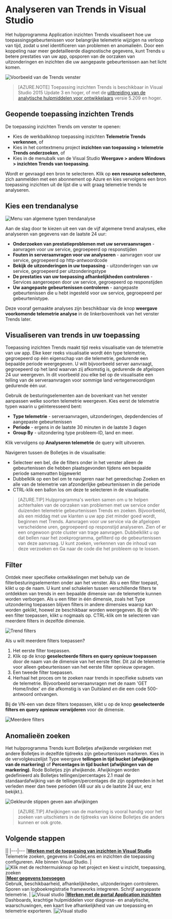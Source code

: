 <properties 
    pageTitle="Analyseren van Trends in Visual Studio | Microsoft Azure" 
    description="Analyseren, visualiseren en verkennen van trends in uw toepassing inzichten telemetrie in Visual Studio." 
    services="application-insights" 
    documentationCenter=".net"
    authors="numberbycolors" 
    manager="douge"/>

<tags 
    ms.service="application-insights" 
    ms.workload="tbd" 
    ms.tgt_pltfrm="ibiza" 
    ms.devlang="na" 
    ms.topic="get-started-article" 
    ms.date="10/25/2016" 
    ms.author="daviste"/>
    
# <a name="analyzing-trends-in-visual-studio"></a>Analyseren van Trends in Visual Studio

Het hulpprogramma Application inzichten Trends visualiseert hoe uw toepassingsgebeurtenissen voor belangrijke telemetrie wijzigen na verloop van tijd, zodat u snel identificeren van problemen en anomalieën. Door een koppeling naar meer gedetailleerde diagnostische gegevens, kunt Trends u betere prestaties van uw app, opsporen van de oorzaken van uitzonderingen en inzichten die uw aangepaste gebeurtenissen aan het licht komen.

![Voorbeeld van de Trends venster](./media/app-insights-visual-studio-trends/app-insights-trends-hero-750.png)

> [AZURE.NOTE] Toepassing inzichten Trends is beschikbaar in Visual Studio 2015 Update 3 en hoger, of met de [uitbreiding van de analytische hulpmiddelen voor ontwikkelaars](https://visualstudiogallery.msdn.microsoft.com/82367b81-3f97-4de1-bbf1-eaf52ddc635a) versie 5.209 en hoger.

## <a name="open-application-insights-trends"></a>Geopende toepassing inzichten Trends

De toepassing inzichten Trends om venster te openen:

* Kies de werkbalkknop toepassing inzichten **Telemetrie Trends verkennen**, of
* Kies in het contextmenu project **inzichten van toepassing > telemetrie Trends onderzoeken**, of
* Kies in de menubalk van de Visual Studio **Weergave > andere Windows > inzichten Trends van toepassing**.

Wordt er gevraagd een bron te selecteren. Klik op **een resource selecteren**, zich aanmelden met een abonnement op Azure en kies vervolgens een bron toepassing inzichten uit de lijst die u wilt graag telemetrie trends te analyseren.

## <a name="choose-a-trend-analysis"></a>Kies een trendanalyse

![Menu van algemene typen trendanalyse](./media/app-insights-visual-studio-trends/app-insights-trends-1-750.png)

Aan de slag door te kiezen uit een van de vijf algemene trend analyses, elke analyseren van gegevens van de laatste 24 uur:

* **Onderzoeken van prestatieproblemen met uw serveraanvragen** - aanvragen voor uw service, gegroepeerd op responstijden
* **Fouten in serveraanvragen voor uw analyseren** - aanvragen voor uw service, gegroepeerd op http-antwoordcode
* **Bekijk de uitzonderingen in uw toepassing** - uitzonderingen van uw service, gegroepeerd per uitzonderingstype
* **De prestaties van uw toepassing afhankelijkheden controleren** - Services aangeroepen door uw service, gegroepeerd op responstijden
* **Uw aangepaste gebeurtenissen controleren** - aangepaste gebeurtenissen die u hebt ingesteld voor uw service, gegroepeerd per gebeurtenistype.

Deze vooraf gemaakte analyses zijn beschikbaar via de knop **weergave voorkomende telemetrie analyse** in de linkerbovenhoek van het venster Trends later.

## <a name="visualize-trends-in-your-application"></a>Visualiseren van trends in uw toepassing

Toepassing inzichten Trends maakt tijd reeks visualisatie van de telemetrie van uw app. Elke keer reeks visualisatie wordt één type telemetrie, gegroepeerd op één eigenschap van die telemetrie, gedurende een bepaalde periode weergegeven. U wilt bijvoorbeeld server aanvraagt, gegroepeerd op het land waarvan zij afkomstig is, gedurende de afgelopen 24 uur weergeven. In dit voorbeeld zou elke bel op de visualisatie een telling van de serveraanvragen voor sommige land vertegenwoordigen gedurende één uur.

Gebruik de besturingselementen aan de bovenkant van het venster aanpassen welke soorten telemetrie weergeven. Kies eerst de telemetrie typen waarin u geïnteresseerd bent:

* **Type telemetrie** - serveraanvragen, uitzonderingen, depdendencies of aangepaste gebeurtenissen
* **Periode** - ergens in de laatste 30 minuten in de laatste 3 dagen
* **Group By** - uitzondering type probleem-ID, land en meer.

Klik vervolgens op **Analyseren telemetrie** de query wilt uitvoeren.

Navigeren tussen de Bolletjes in de visualisatie:

* Selecteer een bel, die de filters onder in het venster alleen de gebeurtenissen die hebben plaatsgevonden tijdens een bepaalde periode samenvatten bijgewerkt
* Dubbelklik op een bel om te navigeren naar het gereedschap Zoeken en alle van de telemetrie van afzonderlijke gebeurtenissen in die periode
* CTRL-klik een ballon los om deze te selecteren in de visualisatie.

> [AZURE.TIP] Hulpprogramma's werken samen om u te helpen achterhalen van de oorzaken van problemen met uw service onder duizenden telemetrie gebeurtenissen Trends en zoeken. Bijvoorbeeld, als een middag met uw klanten u uw app ziet minder goed wordt, beginnen met Trends. Aanvragen voor uw service via de afgelopen verscheidene uren, gegroepeerd op responstijd analyseren. Zien of er een ongewoon grote cluster van trage aanvragen. Dubbelklikt u op dat bellen naar het zoekprogramma, gefilterd op de gebeurtenissen van deze aanvraag. U kunt zoeken, verkennen van de inhoud van deze verzoeken en Ga naar de code die het probleem op te lossen.

## <a name="filter"></a>Filter

Ontdek meer specifieke ontwikkelingen met behulp van de filterbesturingselementen onder aan het venster. Als u een filter toepast, klikt u op de naam. U kunt snel schakelen tussen verschillende filters te ontdekken van trends in een bepaalde dimensie van de telemetrie kunnen worden verborgen. Als u een filter in één dimensie, zoals het Type uitzondering toepassen blijven filters in andere dimensies waarop kan worden geklikt, hoewel ze beschikbaar worden weergegeven. Bij de VN-een filter toepassen, klikt u nogmaals op. CTRL-klik om te selecteren van meerdere filters in dezelfde dimensie.

![Trend filters](./media/app-insights-visual-studio-trends/TrendsFiltering-750.png)

Als u wilt meerdere filters toepassen? 

1. Het eerste filter toepassen. 
2. Klik op de knop **geselecteerde filters en query opnieuw toepassen** door de naam van de dimensie van het eerste filter. Dit zal de telemetrie voor alleen gebeurtenissen van het eerste filter opnieuw opvragen. 
3. Een tweede filter toepassen. 
4. Herhaal het proces om te zoeken naar trends in specifieke subsets van de telemetrie. Bijvoorbeeld serveraanvragen met de naam 'GET Home/Index' _en_ die afkomstig is van Duitsland _en_ die een code 500-antwoord ontvangen. 

Bij de VN-een van deze filters toepassen, klikt u op de knop **geselecteerde filters en query opnieuw verwijderen** voor de dimensie.

![Meerdere filters](./media/app-insights-visual-studio-trends/TrendsFiltering2-750.png)

## <a name="find-anomalies"></a>Anomalieën zoeken

Het hulpprogramma Trends kunt Bolletjes afwijkende vergeleken met andere Bolletjes in dezelfde tijdreeks zijn gebeurtenissen markeren. Kies in de vervolgkeuzelijst Type weergave **tellingen in tijd bucket (afwijkingen van de markering)** of **Percentages in tijd bucket (afwijkingen van de markering)**. Rode Bolletjes zijn afwijkende. Afwijkingen worden gedefinieerd als Bolletjes tellingen/percentages 2.1 maal de standaardafwijking van de tellingen/percentages die zijn opgetreden in het verleden meer dan twee perioden (48 uur als u de laatste 24 uur, enz bekijkt.).

![Gekleurde stippen geven aan afwijkingen](./media/app-insights-visual-studio-trends/TrendsAnomalies-750.png)

> [AZURE.TIP] Afwijkingen van de markering is vooral handig voor het zoeken van uitschieters in de tijdreeks van kleine Bolletjes die anders kunnen er ook grote.  

## <a name="next"></a>Volgende stappen

||
|---|---
|**[Werken met de toepassing van inzichten in Visual Studio](app-insights-visual-studio.md)**<br/>Telemetrie zoeken, gegevens in CodeLens en inzichten die toepassing configureren. Alle binnen Visual Studio. |![Klik met de rechtermuisknop op het project en kiest u inzicht, toepassing, zoeken](./media/app-insights-visual-studio-trends/34.png)
|**[Meer gegevens toevoegen](app-insights-asp-net-more.md)**<br/>Gebruik, beschikbaarheid, afhankelijkheden, uitzonderingen controleren. Sporen van logboekregistratie frameworks integreren. Schrijf aangepaste telemetrie. | ![Visual studio](./media/app-insights-visual-studio-trends/64.png)
|**[Werken met de portal Application inzichten](app-insights-dashboards.md)**<br/>Dashboards, krachtige hulpmiddelen voor diagnose- en analytische, waarschuwingen, een kaart live afhankelijkheid van uw toepassing en telemetrie exporteren. |![Visual studio](./media/app-insights-visual-studio-trends/62.png)
